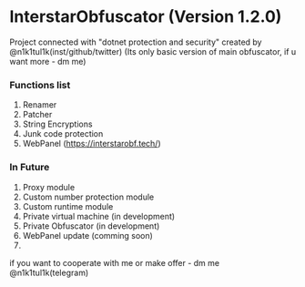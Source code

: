 # InterstarObfuscator (Version 1.2.0)
Project connected with "dotnet protection and security" created by @n1k1tul1k(inst/github/twitter)
(Its only basic version of main obfuscator, if u want more - dm me)
### Functions list

1. Renamer
2. Patcher
3. String Encryptions
4. Junk code protection
5. WebPanel (https://interstarobf.tech/)

### In Future
 1. Proxy module
 2. Custom number protection module
 3. Custom runtime module
 4. Private virtual machine (in development)
 5. Private Obfuscator (in development)
 6. WebPanel update (comming soon)
 7.  
 
 if you want to cooperate with me or make offer - dm me @n1k1tul1k(telegram)

